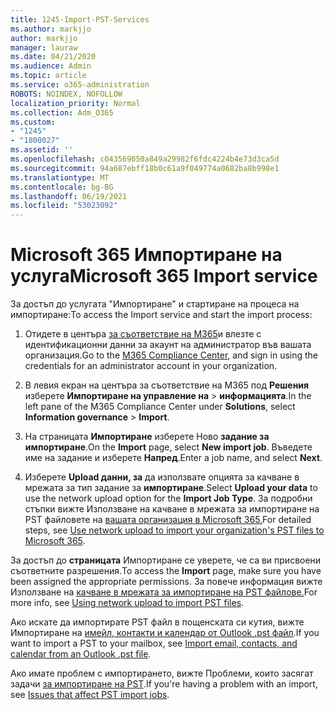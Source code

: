 ```yaml
---
title: 1245-Import-PST-Services
ms.author: markjjo
author: markjjo
manager: lauraw
ms.date: 04/21/2020
ms.audience: Admin
ms.topic: article
ms.service: o365-administration
ROBOTS: NOINDEX, NOFOLLOW
localization_priority: Normal
ms.collection: Adm_O365
ms.custom:
- "1245"
- "1800027"
ms.assetid: ''
ms.openlocfilehash: c043569050a849a29982f6fdc4224b4e73d3ca5d
ms.sourcegitcommit: 94a687ebff18b0c61a9f049774a0682ba8b998e1
ms.translationtype: MT
ms.contentlocale: bg-BG
ms.lasthandoff: 06/19/2021
ms.locfileid: "53023092"
---
```

# <a name="microsoft-365-import-service"></a><span data-ttu-id="da6b1-102">Microsoft 365 Импортиране на услуга</span><span class="sxs-lookup"><span data-stu-id="da6b1-102">Microsoft 365 Import service</span></span>

<span data-ttu-id="da6b1-103">За достъп до услугата "Импортиране" и стартиране на процеса на импортиране:</span><span class="sxs-lookup"><span data-stu-id="da6b1-103">To access the Import service and start the import process:</span></span>

1. <span data-ttu-id="da6b1-104">Отидете в центъра [за съответствие на M365](https://compliance.microsoft.com/)и влезте с идентификационни данни за акаунт на администратор във вашата организация.</span><span class="sxs-lookup"><span data-stu-id="da6b1-104">Go to the [M365 Compliance Center](https://compliance.microsoft.com/), and sign in using the credentials for an administrator account in your organization.</span></span>

1. <span data-ttu-id="da6b1-105">В левия екран на центъра за съответствие на M365 под **Решения** изберете **Импортиране на управление на**  >  **информацията**.</span><span class="sxs-lookup"><span data-stu-id="da6b1-105">In the left pane of the M365 Compliance Center under **Solutions**, select **Information governance** > **Import**.</span></span>

1. <span data-ttu-id="da6b1-106">На страницата **Импортиране** изберете Ново **задание за импортиране**.</span><span class="sxs-lookup"><span data-stu-id="da6b1-106">On the **Import** page, select **New import job**.</span></span> <span data-ttu-id="da6b1-107">Въведете име на задание и изберете **Напред**.</span><span class="sxs-lookup"><span data-stu-id="da6b1-107">Enter a job name, and select **Next**.</span></span>

1. <span data-ttu-id="da6b1-108">Изберете **Upload данни, за** да използвате опцията за качване в мрежата за тип задание за **импортиране**.</span><span class="sxs-lookup"><span data-stu-id="da6b1-108">Select **Upload your data** to use the network upload option for the **Import Job Type**.</span></span> <span data-ttu-id="da6b1-109">За подробни стъпки вижте Използване на качване в мрежата за импортиране на PST файловете на [вашата организация в Microsoft 365.](/compliance/use-network-upload-to-import-pst-files)</span><span class="sxs-lookup"><span data-stu-id="da6b1-109">For detailed steps, see [Use network upload to import your organization's PST files to Microsoft 365](/compliance/use-network-upload-to-import-pst-files).</span></span>

<span data-ttu-id="da6b1-110">За достъп до **страницата** Импортиране се уверете, че са ви присвоени съответните разрешения.</span><span class="sxs-lookup"><span data-stu-id="da6b1-110">To access the **Import** page, make sure you have been assigned the appropriate permissions.</span></span> <span data-ttu-id="da6b1-111">За повече информация вижте Използване на [качване в мрежата за импортиране на PST файлове.](/microsoft-365/compliance/importing-pst-files-to-office-365#using-network-upload-to-import-pst-files)</span><span class="sxs-lookup"><span data-stu-id="da6b1-111">For more info, see [Using network upload to import PST files](/microsoft-365/compliance/importing-pst-files-to-office-365#using-network-upload-to-import-pst-files).</span></span>

<span data-ttu-id="da6b1-112">Ако искате да импортирате PST файл в пощенската си кутия, вижте Импортиране на [имейл, контакти и календар от Outlook .pst файл](https://support.office.com/article/import-email-contacts-and-calendar-from-an-outlook-pst-file-431a8e9a-f99f-4d5f-ae48-ded54b3440ac).</span><span class="sxs-lookup"><span data-stu-id="da6b1-112">If you want to import a PST to your mailbox, see [Import email, contacts, and calendar from an Outlook .pst file](https://support.office.com/article/import-email-contacts-and-calendar-from-an-outlook-pst-file-431a8e9a-f99f-4d5f-ae48-ded54b3440ac).</span></span>

<span data-ttu-id="da6b1-113">Ако имате проблем с импортирането, вижте Проблеми, които засягат задачи [за импортиране на PST](/office365/troubleshoot/pst-import-service/issues-with-pst-import-job).</span><span class="sxs-lookup"><span data-stu-id="da6b1-113">If you're having a problem with an import, see [Issues that affect PST import jobs](/office365/troubleshoot/pst-import-service/issues-with-pst-import-job).</span></span>

